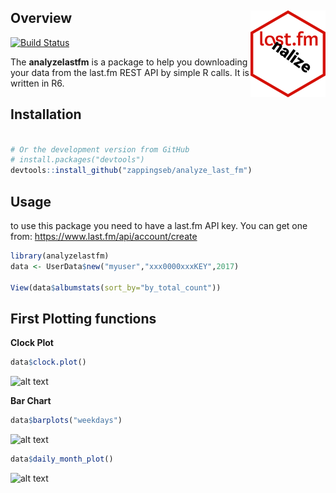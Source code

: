 Overview <img src="inst/images/logo.png" align="right" />
--------

[![Build Status](https://travis-ci.org/zappingseb/analyze_last_fm.svg?branch=master)](https://travis-ci.org/zappingseb/analyze_last_fm)

The **analyzelastfm** is a package to help you downloading your data from the last.fm REST API by simple R calls.
It is written in R6.


Installation
------------

``` r

# Or the development version from GitHub
# install.packages("devtools")
devtools::install_github("zappingseb/analyze_last_fm")
```

Usage
-----

to use this package you need to have a last.fm API key. You can get one from:
https://www.last.fm/api/account/create

``` r
library(analyzelastfm)
data <- UserData$new("myuser","xxx0000xxxKEY",2017)

View(data$albumstats(sort_by="by_total_count"))
```

First Plotting functions
---

**Clock Plot**

``` r
data$clock.plot()

```
![alt text](https://raw.githubusercontent.com/zappingseb/analyze_last_fm/master/inst/images/clock_plot.png)

**Bar Chart**

``` r
data$barplots("weekdays")

```
![alt text](https://raw.githubusercontent.com/zappingseb/analyze_last_fm/master/inst/images/weekdays.png)

``` r
data$daily_month_plot()

```

![alt text](https://raw.githubusercontent.com/zappingseb/analyze_last_fm/master/inst/images/month_day.png)
